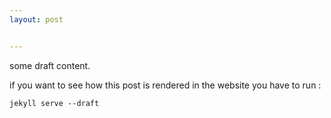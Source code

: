 ```yaml
---
layout: post


---
```


some draft content.

if you want to see how this post is rendered in the website you have to run :

    jekyll serve --draft
